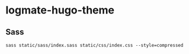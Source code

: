 # logmate-hugo-theme

## Sass

    sass static/sass/index.sass static/css/index.css --style=compressed